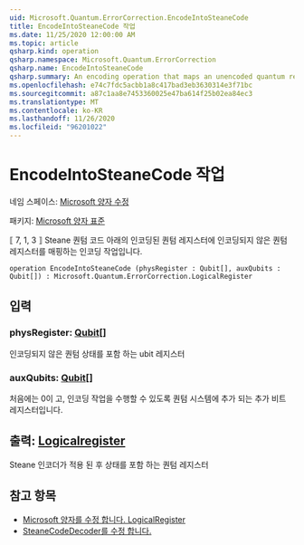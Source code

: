 ```yaml
---
uid: Microsoft.Quantum.ErrorCorrection.EncodeIntoSteaneCode
title: EncodeIntoSteaneCode 작업
ms.date: 11/25/2020 12:00:00 AM
ms.topic: article
qsharp.kind: operation
qsharp.namespace: Microsoft.Quantum.ErrorCorrection
qsharp.name: EncodeIntoSteaneCode
qsharp.summary: An encoding operation that maps an unencoded quantum register to an encoded quantum register under the ⟦7, 1, 3⟧ Steane quantum code.
ms.openlocfilehash: e74c7fdc5acbb1a8c417bad3eb3630314e3f71bc
ms.sourcegitcommit: a87c1aa8e7453360025e47ba614f25b02ea84ec3
ms.translationtype: MT
ms.contentlocale: ko-KR
ms.lasthandoff: 11/26/2020
ms.locfileid: "96201022"
---
```

# <a name="encodeintosteanecode-operation"></a>EncodeIntoSteaneCode 작업

네임 스페이스: [Microsoft 양자 수정](xref:Microsoft.Quantum.ErrorCorrection)

패키지: [Microsoft 양자 표준](https://nuget.org/packages/Microsoft.Quantum.Standard)


⟦ 7, 1, 3 ⟧ Steane 퀀텀 코드 아래의 인코딩된 퀀텀 레지스터에 인코딩되지 않은 퀀텀 레지스터를 매핑하는 인코딩 작업입니다.

```qsharp
operation EncodeIntoSteaneCode (physRegister : Qubit[], auxQubits : Qubit[]) : Microsoft.Quantum.ErrorCorrection.LogicalRegister
```


## <a name="input"></a>입력

### <a name="physregister--qubit"></a>physRegister: [Qubit](xref:microsoft.quantum.lang-ref.qubit)[]

인코딩되지 않은 퀀텀 상태를 포함 하는 ubit 레지스터


### <a name="auxqubits--qubit"></a>auxQubits: [Qubit](xref:microsoft.quantum.lang-ref.qubit)[]

처음에는 0이 고, 인코딩 작업을 수행할 수 있도록 퀀텀 시스템에 추가 되는 추가 비트 레지스터입니다.



## <a name="output--logicalregister"></a>출력: [Logicalregister](xref:Microsoft.Quantum.ErrorCorrection.LogicalRegister)

Steane 인코더가 적용 된 후 상태를 포함 하는 퀀텀 레지스터

## <a name="see-also"></a>참고 항목

- [Microsoft 양자를 수정 합니다. LogicalRegister](xref:Microsoft.Quantum.ErrorCorrection.LogicalRegister)
- [SteaneCodeDecoder를 수정 합니다.](xref:Microsoft.Quantum.ErrorCorrection.SteaneCodeDecoder)